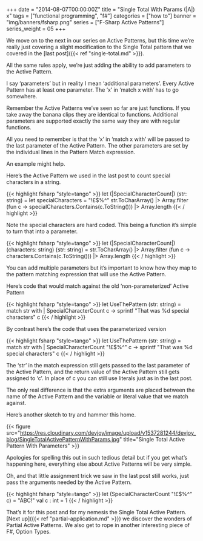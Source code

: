+++
date = "2014-08-07T00:00:00Z"
title = "Single Total With Params (|A|) x"
tags = ["functional programming", "f#"]
categories = ["how to"]
banner = "img/banners/fsharp.png"
series = ["F-Sharp Active Patterns"]
series_weight = 05
+++

We move on to the next in our series on Active Patterns, but this time we’re really just covering a slight modification to the Single Total pattern that we covered in the [last post]({{< ref "single-total.md" >}}).

All the same rules apply, we’re just adding the ability to add parameters to the Active Pattern.

I say ‘parameters’ but in reality I mean ‘additional parameters’. Every Active Pattern has at least one parameter. The ‘x’ in ‘match x with’ has to go somewhere.

Remember the Active Patterns we’ve seen so far are just functions. If you take away the banana clips they are identical to functions. Additional parameters are supported exactly the same way they are with regular functions.

All you need to remember is that the ‘x’ in ‘match x with’ will be passed to the last parameter of the Active Pattern. The other parameters are set by the individual lines in the Pattern Match expression.

An example might help.

Here’s the Active Pattern we used in the last post to count special characters in a string.

{{< highlight fsharp "style=tango" >}}
let (|SpecialCharacterCount|) (str: string) =
    let specialCharacters = "!£$%^"
    str.ToCharArray()
    |> Array.filter (fun c -> specialCharacters.Contains(c.ToString()))
    |> Array.length
{{< / highlight >}}

Note the special characters are hard coded. This being a function it’s simple to turn that into a parameter.

{{< highlight fsharp "style=tango" >}}
let (|SpecialCharacterCount|) (characters: string) (str: string) =
    str.ToCharArray()
    |> Array.filter (fun c -> characters.Contains(c.ToString()))
    |> Array.length
{{< / highlight >}}

You can add multiple parameters but it’s important to know how they map to the pattern matching expression that will use the Active Pattern.

Here’s code that would match against the old ‘non-parameterized’ Active Pattern

{{< highlight fsharp "style=tango" >}}
let UseThePattern (str: string) =
    match str with
    | SpecialCharacterCount c -> sprintf "That was %d special characters" c
{{< / highlight >}}

By contrast here’s the code that uses the parameterized version

{{< highlight fsharp "style=tango" >}}
let UseThePattern (str: string) =
    match str with
    | SpecialCharacterCount "!£$%^" c -> sprintf "That was %d special characters" c
{{< / highlight >}}

The ‘str’ in the match expression still gets passed to the last parameter of the Active Pattern, and the return value of the Active Pattern still gets assigned to ‘c’. In place of c you can still use literals just as in the last post.

The only real difference is that the extra arguments are placed between the name of the Active Pattern and the variable or literal value that we match against.

Here’s another sketch to try and hammer this home.

{{< figure src="https://res.cloudinary.com/devjoy/image/upload/v1537281244/devjoy_blog/SingleTotalActivePatternWithParams.jpg" title="Single Total Active Pattern With Parameters" >}}

Apologies for spelling this out in such tedious detail but if you get what’s happening here, everything else about Active Patterns will be very simple.

Oh, and that little assignment trick we saw in the last post still works, just pass the arguments needed by the Active Pattern.

{{< highlight fsharp "style=tango" >}}
let (SpecialCharacterCount "!£$%^" c) = "ABC!"
val c : int = 1
{{< / highlight >}}

That’s it for this post and for my nemesis the Single Total Active Pattern. [Next up]({{< ref "partial-application.md" >}}) we discover the wonders of Partial Active Patterns. We also get to rope in another interesting piece of F#, Option Types.